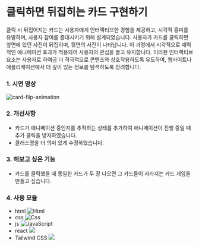 # 클릭하면 뒤집히는 카드 구현하기

클릭 시 뒤집어지는 카드는 사용자에게 인터랙티브한 경험을 제공하고, 시각적 흥미를 유발하며, 사용자 참여를 증대시키기 위해 설계되었습니다. 사용자가 카드를 클릭하면 앞면에 있던 사진이 뒤집히며, 뒷면의 사진이 나타납니다. 이 과정에서 시각적으로 매력적인 애니메이션 효과가 적용되어 사용자의 관심을 끌고 유지합니다. 이러한 인터랙티브 요소는 사용자로 하여금 더 적극적으로 콘텐츠와 상호작용하도록 유도하여, 웹사이트나 애플리케이션에서 더 깊이 있는 정보를 탐색하도록 장려합니다.

### 1. 시연 영상

![card-flip-animation](https://github.com/Minkyung-Park/card-flip-animation/assets/107936844/3f1d7ca3-5711-4126-b326-916216ad01c5)

### 2. 개선사항

- 카드가 애니메이션 중인지를 추적하는 상태를 추가하여 애니메이션이 진행 중일 때 추가 클릭을 방지하였습니다.
- 클래스명을 더 의미 있게 수정하였습니다.

### 3. 해보고 싶은 기능

- 카드를 클릭했을 때 동일한 카드가 두 장 나오면 그 카드들이 사라지는 카드 게임을 만들고 싶습니다.

### 4. 사용 모듈

- html
  <img alt="Html" src ="https://img.shields.io/badge/HTML-E34F26.svg?&style=for-the-badge&logo=HTML&logoColor=white"/>
- css
  <img alt="Css" src ="https://img.shields.io/badge/CSS-1572B6.svg?&style=for-the-badge&logo=CSS&logoColor=white"/>
- js
  <img alt="JavaScript" src ="https://img.shields.io/badge/JavaScriipt-F7DF1E.svg?&style=for-the-badge&logo=JavaScript&logoColor=black"/>
- react
  <img src="https://img.shields.io/badge/react.js-61DAFB?style=for-the-badge&logo=react&logoColor=black"/>
- Tailwind CSS
  <img src="https://img.shields.io/badge/Tailwind CSS-06B6D4?style=flat-square&logo=Tailwind CSS&logoColor=white"/>
